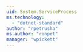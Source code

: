 ```yaml
---
uid: System.ServiceProcess
ms.technology: 
  - "dotnet-standard"
author: "rpetrusha"
ms.author: "ronpet"
manager: "wpickett"
---
```

